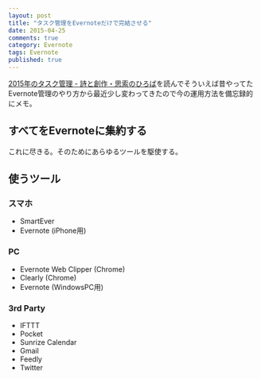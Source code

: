 ```yaml
---
layout: post
title: "タスク管理をEvernoteだけで完結させる"
date: 2015-04-25
comments: true
category: Evernote
tags: Evernote
published: true
---
```


[2015年のタスク管理 - 詩と創作・思索のひろば](http://motemen.hatenablog.com/entry/2015/04/getting-things-done)を読んでそういえば昔やってたEvernote管理のやり方から最近少し変わってきたので今の運用方法を備忘録的にメモ。

## すべてをEvernoteに集約する

これに尽きる。そのためにあらゆるツールを駆使する。

## 使うツール

### スマホ
- SmartEver
- Evernote (iPhone用)

### PC
- Evernote Web Clipper (Chrome)
- Clearly (Chrome)
- Evernote (WindowsPC用)

### 3rd Party
- IFTTT
- Pocket
- Sunrize Calendar
- Gmail
- Feedly
- Twitter
